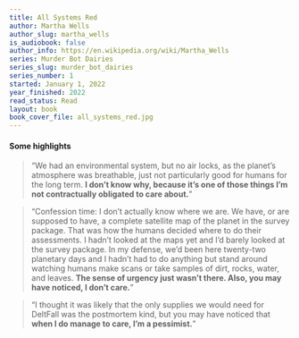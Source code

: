 ```yaml
---
title: All Systems Red
author: Martha Wells
author_slug: martha_wells
is_audiobook: false
author_info: https://en.wikipedia.org/wiki/Martha_Wells
series: Murder Bot Dairies
series_slug: murder_bot_dairies
series_number: 1
started: January 1, 2022
year_finished: 2022
read_status: Read
layout: book
book_cover_file: all_systems_red.jpg
---
```



#### Some highlights

> “We had an environmental system, but no air locks, as the planet’s atmosphere was breathable, just not particularly good for humans for the long term. **I don’t know why, because it’s one of those things I’m not contractually obligated to care about.**”

> “Confession time: I don’t actually know where we are. We have, or are supposed to have, a complete satellite map of the planet in the survey package. That was how the humans decided where to do their assessments. I hadn’t looked at the maps yet and I’d barely looked at the survey package. In my defense, we’d been here twenty-two planetary days and I hadn’t had to do anything but stand around watching humans make scans or take samples of dirt, rocks, water, and leaves. **The sense of urgency just wasn’t there. Also, you may have noticed, I don’t care.**”

> “I thought it was likely that the only supplies we would need for DeltFall was the postmortem kind, but you may have noticed that **when I do manage to care, I’m a pessimist.**”
